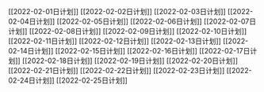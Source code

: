 [[2022-02-01日计划]]
[[2022-02-02日计划]]
[[2022-02-03日计划]]
[[2022-02-04日计划]]
[[2022-02-05日计划]]
[[2022-02-06日计划]]
[[2022-02-07日计划]]
[[2022-02-08日计划]]
[[2022-02-09日计划]]
[[2022-02-10日计划]]
[[2022-02-11日计划]]
[[2022-02-12日计划]]
[[2022-02-13日计划]]
[[2022-02-14日计划]]
[[2022-02-15日计划]]
[[2022-02-16日计划]]
[[2022-02-17日计划]]
[[2022-02-18日计划]]
[[2022-02-19日计划]]
[[2022-02-20日计划]]
[[2022-02-21日计划]]
[[2022-02-22日计划]]
[[2022-02-23日计划]]
[[2022-02-24日计划]]
[[2022-02-25日计划]]